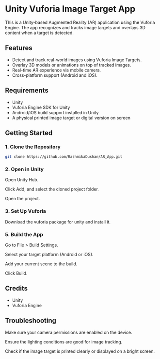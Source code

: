 # Unity Vuforia Image Target App

This is a Unity-based Augmented Reality (AR) application using the Vuforia Engine. The app recognizes and tracks image targets and overlays 3D content when a target is detected.

## Features

- Detect and track real-world images using Vuforia Image Targets.
- Overlay 3D models or animations on top of tracked images.
- Real-time AR experience via mobile camera.
- Cross-platform support (Android and iOS).

## Requirements

- Unity
- Vuforia Engine SDK for Unity
- Android/iOS build support installed in Unity
- A physical printed image target or digital version on screen

## Getting Started

### 1. Clone the Repository

```bash
git clone https://github.com/RashmikaDushan/AR_App.git
```
### 2. Open in Unity
Open Unity Hub.

Click Add, and select the cloned project folder.

Open the project.

### 3. Set Up Vuforia
Download the vuforia package for unity and install it.

### 5. Build the App
Go to File > Build Settings.

Select your target platform (Android or iOS).

Add your current scene to the build.

Click Build.


## Credits
- Unity
- Vuforia Engine

## Troubleshooting
Make sure your camera permissions are enabled on the device.

Ensure the lighting conditions are good for image tracking.

Check if the image target is printed clearly or displayed on a bright screen.

